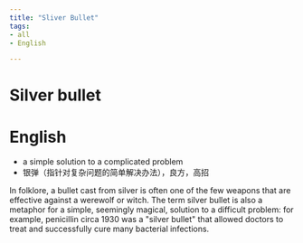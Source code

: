 ```yaml
---
title: "Sliver Bullet"
tags:
- all
- English

---
```

# Silver bullet

# English

- a simple solution to a complicated problem
- 银弹（指针对复杂问题的简单解决办法），良方，高招

In folklore, a bullet cast from silver is often one of the few weapons that are effective against a werewolf or witch. The term silver bullet is also a metaphor for a simple, seemingly magical, solution to a difficult problem: for example, penicillin circa 1930 was a "silver bullet" that allowed doctors to treat and successfully cure many bacterial infections.
